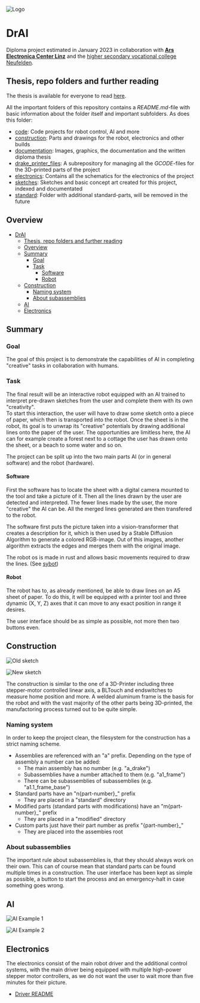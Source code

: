 ![Logo](./documentation/images/logo.PNG)

# DrAI

Diploma project estimated in January 2023 in collaboration with [**Ars Electronica Center Linz**](https://ars.electronica.art/) and the [higher secondary vocational college Neufelden](https://htl-neufelden.at).

## Thesis, repo folders and further reading

The thesis is available for everyone to read [here](/documentation/Projektbeschreibung.pdf).

All the important folders of this repository contains a *README.md*-file with basic information about the folder itself and important subfolders. As does this folder:

- [code](code/): Code projects for robot control, AI and more 
- [construction](construction/): Parts and drawings for the robot, electronics and other builds
- [documentation](documentation/): Images, graphics, the documentation and the written diploma thesis
- [drake_printer_files](https://github.com/sn-printer-files/drake_printer_files): A subrepository for managing all the *GCODE*-files for the 3D-printed parts of the project
- [electronics](electronics/): Contains all the schematics for the electronics of the project
- [sketches](sketches/): Sketches and basic concept art created for this project, indexed and documentated
- [standard](standard/): Folder with additional standard-parts, will be removed in the future

## Overview

- [DrAI](#drai)
  - [Thesis, repo folders and further reading](#thesis-repo-folders-and-further-reading)
  - [Overview](#overview)
  - [Summary](#summary)
    - [Goal](#goal)
    - [Task](#task)
      - [Software](#software)
      - [Robot](#robot)
  - [Construction](#construction)
    - [Naming system](#naming-system)
    - [About subassemblies](#about-subassemblies)
  - [AI](#ai)
  - [Electronics](#electronics)

## Summary

### Goal

The goal of this project is to demonstrate the capabilities of AI in completing "creative" tasks in collaboration with humans.

### Task

The final result will be an interactive robot equipped with an AI trained to interpret pre-drawn sketches from the user and complete them with its own "creativity".  
To start this interaction, the user will have to draw some sketch onto a piece of paper, which then is transported into the robot. Once the sheet is in the robot, its goal is to unwrap its "creative" potentials by drawing additional lines onto the paper of the user. The opportunities are limitless here, the AI can for example create a forest next to a cottage the user has drawn onto the sheet, or a beach to some water and so on.

The project can be split up into the two main parts AI (or in general software) and the robot (hardware).

#### Software

First the software has to locate the sheet with a digital camera mounted to the tool and take a picture of it. Then all the lines drawn by the user are detected and interpreted. The fewer lines made by the user, the more "creative" the AI can be. All the merged lines generated are then transfered to the robot.

The software first puts the picture taken into a vision-transformer that creates a description for it, which is then used by a Stable Diffusion Algorithm to generate a colored RGB-image. Out of this images, another algorithm extracts the edges and merges them with the original image.

The robot os is made in rust and allows basic movements required to draw the lines. (See [sybot](https://github.com/SamuelNoesslboeck/sybot))

#### Robot

The robot has to, as already mentioned, be able to draw lines on an A5 sheet of paper. To do this, it will be equipped with a printer tool and three dynamic (X, Y, Z) axes that it can move to any exact position in range it desires.

The user interface should be as simple as possible, not more then two buttons even.

## Construction

![Old sketch](./documentation/images/main.PNG)

![New sketch](./documentation/images/main_new.PNG)

The construction is similar to the one of a 3D-Printer including three stepper-motor controlled linear axis, a BLTouch and endswitches to measure home position and more. A welded aluminum frame is the basis for the robot and with the vast majority of the other parts being 3D-printed, the manufactoring process turned out to be quite simple.

### Naming system

In order to keep the project clean, the filesystem for the construction has a strict naming scheme. 

- Assemblies are referenced with an "a" prefix. Depending on the type of assembly a number can be added:
  - The main assembly has no number (e.g. "a_drake")
  - Subassemblies have a number attached to them (e.g. "a1_frame")
  - There can be subassemblies of subassemblies (e.g. "a1.1_frame_base")
- Standard parts have an "n{part-number}_" prefix
  - They are placed in a "standard" directory
- Modified parts (standard parts with modifications) have an "m{part-number}_" prefix
  - They are placed in a "modified" directory
- Custom parts just have their part number as prefix "{part-number}_"
  - They are placed into the assembies root

### About subassemblies

The important rule about subassemblies is, that they should always work on their own. This can of course mean that standard parts can be found multiple times in a construction.
The user interface has been kept as simple as possible, a button to start the process and an emergency-halt in case something goes wrong.

## AI

![AI Example 1](./documentation/images/AI/ai_example_image_3.jpg)

![AI Example 2](./documentation/images/AI/ai_example_image_4.jpg)

## Electronics

The electronics consist of the main robot driver and the additional control systems, with the main driver being equipped with multiple high-power stepper motor controllers, as we do not want the user to wait more than five minutes for their picture.

- [Driver README](./electronics/drake_electronics/README.md)